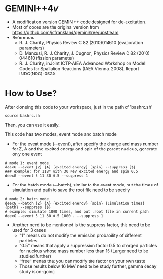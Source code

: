 # GEMINI++4$\nu$
* A modification version GEMINI++ code designed for de-excitation. 
* Most of codes are the original version from https://github.com/jdfrankland/gemini/tree/upstream
* Reference:
  * R. J. Charity, Physics Review C 82 (2010)014610  (evaporation parameters)
  * D. Mancusi, R. J. Charity, J. Cugnon, Physics Review C 82 (2010) 044610 (fission parameter)
  * R. J. Charity, inJoint ICTP-AIEA Advanced Workshop on Model Codes for Spallation Reactions (IAEA Vienna, 2008), Report INDC(NDC)-0530

# How to Use?
After cloneing this code to your workspace, just in the path of 'bashrc.sh' 
```
source bashrc.sh 
```
Then, you can use it easily.


This code has two modes, event mode and batch mode
* For the event mode (--event), after specify the charge and mass number for Z, A and the excited energy and spin of the parent nucleus, generate only one event
```
# mode 1: event mode
deexG --event {Z} {A} {excited energy} {spin} --suppress {$}
### example: for 11B* with 30 MeV excited energy and spin 0.5
deexG --event 5 11 30 0.5 --suppress 1
```
* For the batch mode (--batch), similar to the event mode, but the times of simulation and path to save the root file need to be specify
```
# mode 2: batch mode
deexG --batch {Z} {A} {excited energy} {spin} {Simulation times} {path} --suppress {$}
# example: simulate 1000 times, and put .root file in current path
deexG --event 5 11 30 0.5 1000 . --suppress 1
```
* Another need to be mentioned is the suppress factor, this need to be used for 3 cases
  * "1" means do not modify the emission probability of different particles
  * "0.5" means that apply a suppression factor 0.5 to charged particles for nucleus whose mass number less than 16 (Larger need to be studied further)
  * "free" menas that you can modify the factor on your own taste
  * Those results below 16 MeV need to be study further, gamma decay study is on-going
